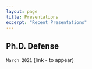 ```yaml
---
layout: page
title: Presentations
excerpt: "Recent Presentations"
---
```


## Ph.D. Defense 

`March 2021`
(link - to appear)

